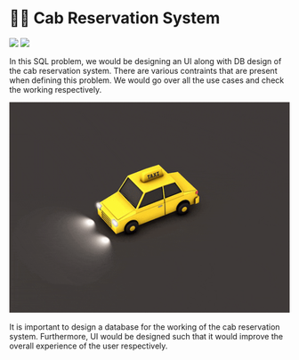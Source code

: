 # 🚕🚖 Cab Reservation System

![](https://img.shields.io/badge/Flask-000000?style=for-the-badge&logo=flask&logoColor=white) ![](https://img.shields.io/badge/MySQL-00000F?style=for-the-badge&logo=mysql&logoColor=white)

In this SQL problem, we would be designing an UI along with DB design of the cab reservation system. There are various contraints that are present when defining this problem. We would go over all the use cases and check the working respectively. 

<img src = "https://github.com/suhasmaddali/GIF-files/blob/main/taxigif.gif" width = "800"/>
 
It is important to design a database for the working of the cab reservation system. Furthermore, UI would be designed such that it would improve the overall experience of the user respectively. 
